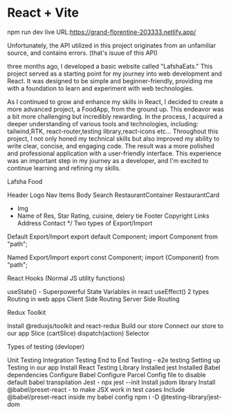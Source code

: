 # React + Vite

npm run dev
live URL:https://grand-florentine-203333.netlify.app/

Unfortunately, the API utilized in this project originates from an unfamiliar source, and contains errors.  (that's isuue of this API)


three months ago, I developed a basic website called "LafshaEats." This project served as a starting point for my journey into web development and React. It was designed to be simple and beginner-friendly, providing me with a foundation to learn and experiment with web technologies.

As I continued to grow and enhance my skills in React, I decided to create a more advanced project, a FoodApp, from the ground up. This endeavor was a bit more challenging but incredibly rewarding. In the process, I acquired a deeper understanding of various tools and technologies, including: tailwind,RTK, react-router,testing library,react-icons etc...
Throughout this project, I not only honed my technical skills but also improved my ability to write clear, concise, and engaging code. The result was a more polished and professional application with a user-friendly interface. This experience was an important step in my journey as a developer, and I'm excited to continue learning and refining my skills.

Lafsha Food

Header
Logo
Nav Items
Body
Search
RestaurantContainer
RestaurantCard

- Img
- Name of Res, Star Rating, cuisine, delery tie
  Footer
  Copyright
  Links
  Address
  Contact \*/
  Two types of Export/Import

Default Export/Import
export default Component; import Component from "path";

Named Export/Import
export const Component; import {Component} from "path";

React Hooks
(Normal JS utility functions)

useState() - Superpowerful State Variables in react
useEffect()
2 types Routing in web apps
Client Side Routing
Server Side Routing

Redux Toolkit

Install @reduxjs/toolkit and react-redux
Build our store
Connect our store to our app
Slice (cartSlice)
dispatch(action)
Selector

Types of testing (devloper)

Unit Testing
Integration Testing
End to End Testing - e2e testing
Setting up Testing in our app
Install React Testing Library
Installed jest
Installed Babel dependencies
Configure Babel
Configure Parcel Config file to disable default babel transpilation
Jest - npx jest --init
Install jsdom library
Install @babel/preset-react - to make JSX work in test cases
Include @babel/preset-react inside my babel config
npm i -D @testing-library/jest-dom
